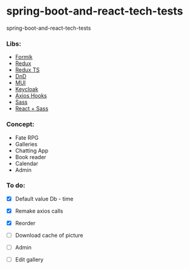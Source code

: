 # spring-boot-and-react-tech-tests

spring-boot-and-react-tech-tests

### Libs:

- [Formik](https://formik.org/docs/overview)
- [Redux](https://react-redux.js.org/tutorials/typescript-quick-start)
- [Redux TS](https://www.smashingmagazine.com/2023/05/guide-redux-toolkit-typescript/)
- [DnD](https://dndkit.com/)
- [MUI](https://mui.com/material-ui/getting-started/installation/)
- [Keycloak](https://www.npmjs.com/package/@react-keycloak/web)
- [Axios Hooks](https://use-axios-client.io/)
- [Sass](https://sass-lang.com/documentation/)
- [React + Sass](https://www.w3schools.com/react/react_sass_styling.asp)

### Concept:

- Fate RPG
- Galleries
- Chatting App
- Book reader
- Calendar
- Admin

### To do:

- [x] Default value Db - time
- [x] Remake axios calls
- [x] Reorder
- [ ] Download cache of picture


- [ ] Admin
- [ ] Edit gallery
